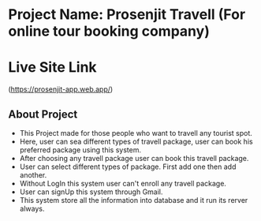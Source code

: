 # Project Name: Prosenjit Travell (For online tour booking company)

# Live Site Link
(https://prosenjit-app.web.app/)

## About Project

- This Project made for those people who want to travell any tourist spot.
- Here, user can sea different types of travell package, user can book his preferred package using this system.
- After choosing any travell package user can book this travell package.
- User can select different types of package. First add one then add another.
- Without LogIn this system user can't enroll any travell package.
- User can signUp this system through Gmail.
- This system store all the information into database and it run its rerver always.